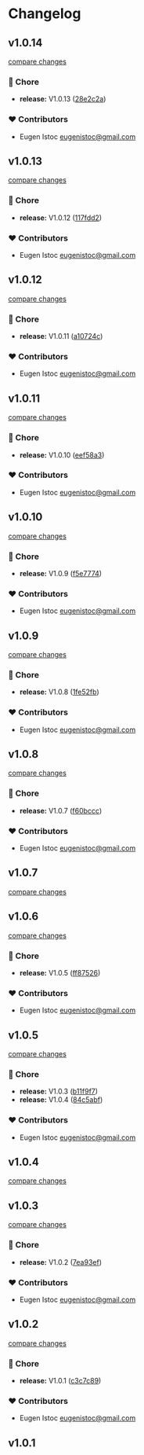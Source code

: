 # Changelog


## v1.0.14

[compare changes](https://github.com/genu/nuxt-concierge/compare/v1.0.13...v1.0.14)

### 🏡 Chore

- **release:** V1.0.13 ([28e2c2a](https://github.com/genu/nuxt-concierge/commit/28e2c2a))

### ❤️ Contributors

- Eugen Istoc <eugenistoc@gmail.com>

## v1.0.13

[compare changes](https://github.com/genu/nuxt-concierge/compare/v1.0.12...v1.0.13)

### 🏡 Chore

- **release:** V1.0.12 ([117fdd2](https://github.com/genu/nuxt-concierge/commit/117fdd2))

### ❤️ Contributors

- Eugen Istoc <eugenistoc@gmail.com>

## v1.0.12

[compare changes](https://github.com/genu/nuxt-concierge/compare/v1.0.11...v1.0.12)

### 🏡 Chore

- **release:** V1.0.11 ([a10724c](https://github.com/genu/nuxt-concierge/commit/a10724c))

### ❤️ Contributors

- Eugen Istoc <eugenistoc@gmail.com>

## v1.0.11

[compare changes](https://github.com/genu/nuxt-concierge/compare/v1.0.10...v1.0.11)

### 🏡 Chore

- **release:** V1.0.10 ([eef58a3](https://github.com/genu/nuxt-concierge/commit/eef58a3))

### ❤️ Contributors

- Eugen Istoc <eugenistoc@gmail.com>

## v1.0.10

[compare changes](https://github.com/genu/nuxt-concierge/compare/v1.0.9...v1.0.10)

### 🏡 Chore

- **release:** V1.0.9 ([f5e7774](https://github.com/genu/nuxt-concierge/commit/f5e7774))

### ❤️ Contributors

- Eugen Istoc <eugenistoc@gmail.com>

## v1.0.9

[compare changes](https://github.com/genu/nuxt-concierge/compare/v1.0.8...v1.0.9)

### 🏡 Chore

- **release:** V1.0.8 ([1fe52fb](https://github.com/genu/nuxt-concierge/commit/1fe52fb))

### ❤️ Contributors

- Eugen Istoc <eugenistoc@gmail.com>

## v1.0.8

[compare changes](https://github.com/genu/nuxt-concierge/compare/v1.0.7...v1.0.8)

### 🏡 Chore

- **release:** V1.0.7 ([f60bccc](https://github.com/genu/nuxt-concierge/commit/f60bccc))

### ❤️ Contributors

- Eugen Istoc <eugenistoc@gmail.com>

## v1.0.7

[compare changes](https://github.com/genu/nuxt-concierge/compare/v1.0.6...v1.0.7)

## v1.0.6

[compare changes](https://github.com/genu/nuxt-concierge/compare/v1.0.5...v1.0.6)

### 🏡 Chore

- **release:** V1.0.5 ([ff87526](https://github.com/genu/nuxt-concierge/commit/ff87526))

### ❤️ Contributors

- Eugen Istoc <eugenistoc@gmail.com>

## v1.0.5

[compare changes](https://github.com/genu/nuxt-concierge/compare/v1.0.3...v1.0.5)

### 🏡 Chore

- **release:** V1.0.3 ([b11f9f7](https://github.com/genu/nuxt-concierge/commit/b11f9f7))
- **release:** V1.0.4 ([84c5abf](https://github.com/genu/nuxt-concierge/commit/84c5abf))

### ❤️ Contributors

- Eugen Istoc <eugenistoc@gmail.com>

## v1.0.4

[compare changes](https://github.com/genu/nuxt-concierge/compare/v1.0.3...v1.0.4)

## v1.0.3

[compare changes](https://github.com/genu/nuxt-concierge/compare/v1.0.2...v1.0.3)

### 🏡 Chore

- **release:** V1.0.2 ([7ea93ef](https://github.com/genu/nuxt-concierge/commit/7ea93ef))

### ❤️ Contributors

- Eugen Istoc <eugenistoc@gmail.com>

## v1.0.2

[compare changes](https://github.com/genu/nuxt-concierge/compare/v1.0.1...v1.0.2)

### 🏡 Chore

- **release:** V1.0.1 ([c3c7c89](https://github.com/genu/nuxt-concierge/commit/c3c7c89))

### ❤️ Contributors

- Eugen Istoc <eugenistoc@gmail.com>

## v1.0.1

